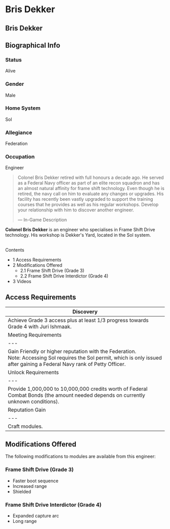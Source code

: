 # Bris Dekker
## Bris Dekker

		

## Biographical Info

### Status

Alive

### Gender

Male

### Home System

Sol

### Allegiance

Federation

### Occupation

Engineer

> 
> 
> Colonel Bris Dekker retired with full honours a decade ago. He served as a Federal Navy officer as part of an elite recon squadron and has an almost natural affinity for frame shift technology. Even though he is retired, the navy call on him to evaluate any changes or upgrades. His facility has recently been vastly upgraded to support the training courses that he provides as well as his regular workshops. Develop your relationship with him to discover another engineer.
> 
> 
> — In-Game Description
> 

**Colonel Bris Dekker** is an engineer who specialises in Frame Shift Drive technology. His workshop is Dekker's Yard, located in the Sol system.

## 

Contents

- 1 Access Requirements
- 2 Modifications Offered
    - 2.1 Frame Shift Drive (Grade 3)
    - 2.2 Frame Shift Drive Interdictor (Grade 4)
- 3 Videos

## Access Requirements

| Discovery |
| --- |
| Achieve Grade 3 access plus at least 1/3 progress towards Grade 4 with Juri Ishmaak. |
| Meeting Requirements |
| --- |
| Gain Friendly or higher reputation with the Federation.<br>Note: Accessing Sol requires the Sol permit, which is only issued after gaining a Federal Navy rank of Petty Officer. |
| Unlock Requirements |
| --- |
| Provide 1,000,000 to 10,000,000 credits worth of Federal Combat Bonds (the amount needed depends on currently unknown conditions). |
| Reputation Gain |
| --- |
| Craft modules. |

## Modifications Offered

The following modifications to modules are available from this engineer:

### Frame Shift Drive (Grade 3)

- Faster boot sequence
- Increased range
- Shielded

### Frame Shift Drive Interdictor (Grade 4)

- Expanded capture arc
- Long range
